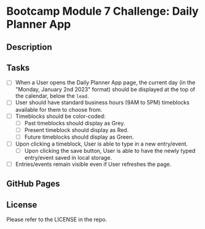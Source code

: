 # Bootcamp Module 7 Challenge: Daily Planner App

## Description

## Tasks

- [ ] When a User opens the Daily Planner App page, the current day (in the "Monday, January 2nd 2023" format) should be displayed at the top of the calendar, below the `lead`.
- [ ] User should have standard business hours (9AM to 5PM) timeblocks available for them to choose from.
- [ ] Timeblocks should be color-coded:
  - [ ] Past timeblocks should display as Grey.
  - [ ] Present timeblock should display as Red.
  - [ ] Future timeblocks should display as Green.
- [ ] Upon clicking a timeblock, User is able to type in a new entry/event.
  - [ ] Upon clicking the save button, User is able to have the newly typed entry/event saved in local storage.
- [ ] Entries/events remain visible even if User refreshes the page.

## GitHub Pages

<!-- Deployed version of this project can be seen [here](). -->

## License

Please refer to the LICENSE in the repo.
